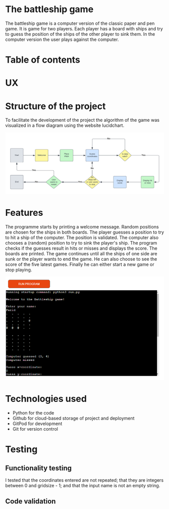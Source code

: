 # The battleship game
The battleship game is a computer version of the classic paper and pen game. It is game for two players. Each player has a board with ships and try to guess the position of the ships of the other player to sink them. In the computer version the user plays against the computer. 

# Table of contents

# UX

# Structure of the project
To facilitate the development of the project the algorithm of the game was visualized in a flow diagram using the website lucidchart.

<img src="assets/images/battleship.png">

# Features
The programme starts by printing a welcome message. Random positions are chosen for the ships in both boards. The player guesses a position to try to hit a ship of the computer. The position is validated. The computer also chooses a (random) position to try to sink the player's ship. The program checks if the guesses result in hits or misses and displays the score. The boards are printed. The game continues until all the ships of one side are sunk or the player wants to end the game. He can also choose to see the score of the five latest games. Finally he can either start a new game or stop playing.

<img src="assets/images/start_of_game.PNG">

# Technologies used
- Python for the code
- Github for cloud-based storage of project and deployment
- GitPod for development
- Git for version control

# Testing
## Functionality testing
I tested that the coordinates entered are not repeated; that they are integers between 0 and gridsize - 1; and that the input name is not an empty string.
## Code validation

